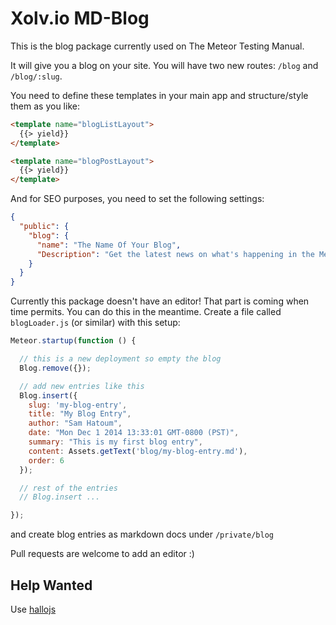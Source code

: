 Xolv.io MD-Blog
===============

This is the blog package currently used on The Meteor Testing Manual.

It will give you a blog on your site. You will have two new routes: `/blog` and `/blog/:slug`.

You need to define these templates in your main app and structure/style them as you like:

```html
<template name="blogListLayout">
  {{> yield}}
</template>

<template name="blogPostLayout">
  {{> yield}}
</template>
```

And for SEO purposes, you need to set the following settings:
```json
{
  "public": {
    "blog": {
      "name": "The Name Of Your Blog",
      "Description": "Get the latest news on what's happening in the Meteor testing landscape."
    }
  }
}
```

Currently this package doesn't have an editor! That part is coming when time permits. You can do
this in the meantime. Create a file called `blogLoader.js` (or similar) with this setup:

```javascript
Meteor.startup(function () {

  // this is a new deployment so empty the blog
  Blog.remove({});

  // add new entries like this
  Blog.insert({
    slug: 'my-blog-entry',
    title: "My Blog Entry",
    author: "Sam Hatoum",
    date: "Mon Dec 1 2014 13:33:01 GMT-0800 (PST)",
    summary: "This is my first blog entry",
    content: Assets.getText('blog/my-blog-entry.md'),
    order: 6
  });

  // rest of the entries
  // Blog.insert ...

});

```

and create blog entries as markdown docs under `/private/blog`

Pull requests are welcome to add an editor :)


## Help Wanted

Use [hallojs](http://hallojs.org/)